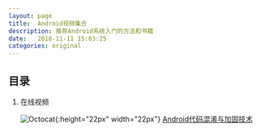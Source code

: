 ```yaml
---
layout: page
title:  Android视频集合
description: 推荐Android系统入门的方法和书籍
date:   2018-11-11 15:03:25
categories: original
---
```

## 目录
 

1. 在线视频

   ![Octocat](https://tinypng.com/images/favicon.ico){:height="22px" width="22px"} 
<a href="https://www.imooc.com/learn/879" target="_blank">Android代码混淆与加固技术</a> 



